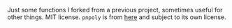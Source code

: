 Just some functions I forked from a previous project, sometimes useful for other things.
MIT license. `pnpoly` is from [here](https://wrfranklin.org/Research/Short_Notes/pnpoly.html) and subject to its own license.

